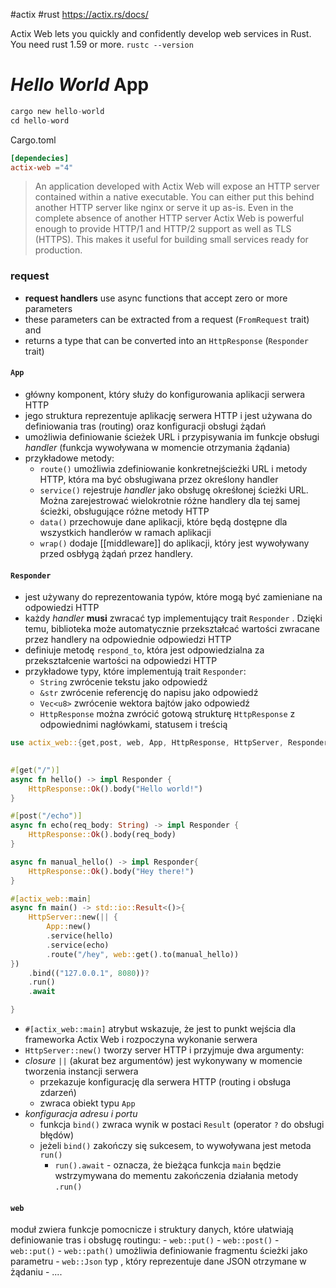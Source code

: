 #actix #rust
https://actix.rs/docs/

Actix Web lets you quickly and confidently develop web services in Rust.
You need rust 1.59 or more.
`rustc --version`


# *Hello World* App
```rust
cargo new hello-world
cd hello-word
```

Cargo.toml
```toml
[dependecies]
actix-web ="4"
```

> An application developed with Actix Web will expose an HTTP server contained within a native executable. 
> You can either put this behind another HTTP server like nginx or serve it up as-is. 
> Even in the complete absence of another HTTP server Actix Web is powerful enough to provide HTTP/1 and HTTP/2 support as well as TLS (HTTPS). This makes it useful for building small services ready for production.

### request
- **request handlers** use async functions that accept zero or more parameters
- these parameters can be extracted from a request (`FromRequest`  trait) and 
- returns a type that can be converted into an `HttpResponse` (`Responder` trait)

#### `App` 
- główny komponent, który służy do konfigurowania aplikacji serwera HTTP
- jego struktura reprezentuje aplikację serwera HTTP i jest używana do definiowania tras (routing) oraz konfiguracji obsługi żądań
- umożliwia definiowanie ścieżek URL i przypisywania im funkcje obsługi *handler* (funkcja wywoływana w momencie otrzymania żądania)
- przykładowe metody:
	- `route()` umożliwia zdefiniowanie konkretnejścieżki URL i metody HTTP, która ma być obsługiwana przez określony handler
	- `service()` rejestruje *handler* jako obsługę okreśłonej ścieżki URL. Można zarejestrować wielokrotnie różne handlery dla tej samej ścieżki, obsługujące różne metody HTTP
	- `data()` przechowuje dane aplikacji,  które będą dostępne dla wszystkich handlerów w ramach aplikacji
	- `wrap()` dodaje  [[middleware]] do aplikacji, który jest wywoływany przed osbłygą żądań przez handlery. 

#### `Responder`
- jest używany do reprezentowania typów, które mogą być zamieniane na odpowiedzi HTTP
- każdy *handler* **musi** zwracać typ implementujący trait `Responder` . Dzięki temu, biblioteka może automatycznie przekształcać wartości zwracane przez handlery na odpowiednie odpowiedzi HTTP
- definiuje metodę `respond_to`, która jest odpowiedzialna za przekształcenie wartości na odpowiedzi HTTP
- przykładowe typy, które implementują trait `Responder`:
	- `String` zwrócenie tekstu jako odpowiedź
	- `&str` zwrócenie referencję do napisu jako odpowiedź
	- `Vec<u8>` zwrócenie wektora bajtów jako odpowiedź
	- `HttpResponse` można zwrócić gotową strukturę `HttpResponse` z odpowiednimi nagłówkami, statusem i treścią
```rust
use actix_web::{get,post, web, App, HttpResponse, HttpServer, Responder} ;
  

#[get("/")]
async fn hello() -> impl Responder {
	HttpResponse::Ok().body("Hello world!")
}

#[post("/echo")]
async fn echo(req_body: String) -> impl Responder {
	HttpResponse::Ok().body(req_body)
}

async fn manual_hello() -> impl Responder{
	HttpResponse::Ok().body("Hey there!")
}

#[actix_web::main]
async fn main() -> std::io::Result<()>{
	HttpServer::new(|| {
		App::new()
		.service(hello)
		.service(echo)
		.route("/hey", web::get().to(manual_hello))
})
	.bind(("127.0.0.1", 8080))?
	.run()
	.await

}
```

- `#[actix_web::main]` atrybut wskazuje, że jest to punkt wejścia dla frameworka Actix Web i rozpoczyna wykonanie serwera
- `HttpServer::new()` tworzy server HTTP i przyjmuje dwa argumenty:
- *closure*  `||`  (akurat bez argumentów) jest wykonywany w momencie tworzenia instancji serwera 
	- przekazuje konfigurację dla serwera HTTP (routing i obsługa zdarzeń)
	- zwraca obiekt typu  `App`
- *konfiguracja adresu i portu* 
	- funkcja `bind()` zwraca wynik w postaci `Result` (operator `?` do obsługi błędów)
	- jeżeli `bind()` zakończy się sukcesem, to wywoływana jest metoda `run()`
		- `run().await` - oznacza, że bieżąca funkcja `main` będzie wstrzymywana  do mementu zakończenia działania metody `.run()`


#### `web` 
moduł zwiera funkcje pomocnicze i struktury danych, które ułatwiają definiowanie tras i obsługę routingu:
	- `web::put()`
	- `web::post()`
	- `web::put()`
	- `web::path()` umożliwia definiowanie fragmentu ścieżki jako parametru
	- `web::Json` typ , który reprezentuje dane JSON otrzymane w żądaniu
	- ....